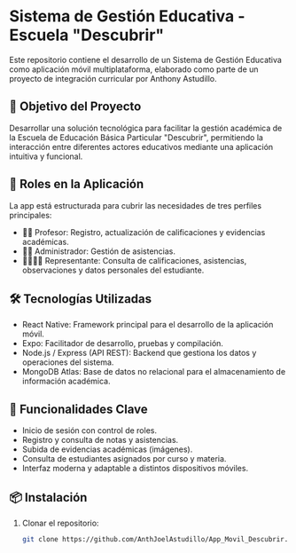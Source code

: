 # Sistema de Gestión Educativa - Escuela "Descubrir"

Este repositorio contiene el desarrollo de un Sistema de Gestión Educativa como aplicación móvil multiplataforma, elaborado como parte de un proyecto de integración curricular por Anthony Astudillo.

## 🎯 Objetivo del Proyecto

Desarrollar una solución tecnológica para facilitar la gestión académica de la Escuela de Educación Básica Particular "Descubrir", permitiendo la interacción entre diferentes actores educativos mediante una aplicación intuitiva y funcional.

## 🧩 Roles en la Aplicación

La app está estructurada para cubrir las necesidades de tres perfiles principales:

- 👨‍🏫 Profesor: Registro, actualización de calificaciones y evidencias académicas.
- 🧑‍💼 Administrador: Gestión de asistencias.
- 👨‍👩‍👧‍👦 Representante: Consulta de calificaciones, asistencias, observaciones y datos personales del estudiante.

## 🛠 Tecnologías Utilizadas

- React Native: Framework principal para el desarrollo de la aplicación móvil.
- Expo: Facilitador de desarrollo, pruebas y compilación.
- Node.js / Express (API REST): Backend que gestiona los datos y operaciones del sistema.
- MongoDB Atlas: Base de datos no relacional para el almacenamiento de información académica.
  
## 📲 Funcionalidades Clave

- Inicio de sesión con control de roles.
- Registro y consulta de notas y asistencias.
- Subida de evidencias académicas (imágenes).
- Consulta de estudiantes asignados por curso y materia.
- Interfaz moderna y adaptable a distintos dispositivos móviles.

## 📦 Instalación

1. Clonar el repositorio:
   ```bash
   git clone https://github.com/AnthJoelAstudillo/App_Movil_Descubrir.git
